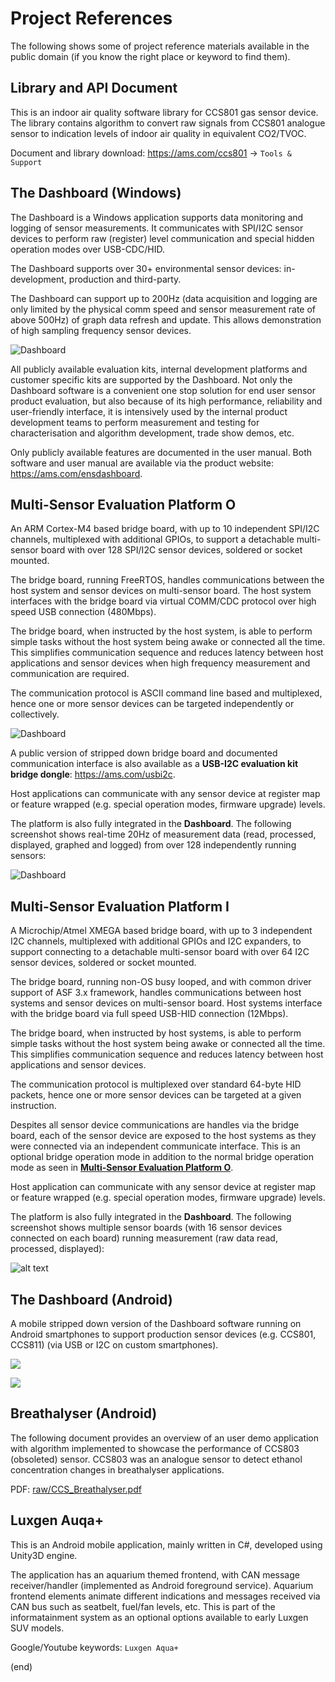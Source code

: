 # Project References
The following shows some of project reference materials available in the public domain (if you know the right place or keyword to find them).

## Library and API Document

This is an indoor air quality software library for CCS801 gas sensor device. The library contains algorithm to convert raw signals from CCS801 analogue sensor to indication levels of indoor air quality in equivalent CO2/TVOC. 

Document and library download: <https://ams.com/ccs801> -> `Tools & Support`

## The Dashboard (Windows)

The Dashboard is a Windows application supports data monitoring and logging of sensor measurements. It communicates with SPI/I2C sensor devices to perform raw (register) level communication and special hidden operation modes over USB-CDC/HID.

The Dashboard supports over 30+ environmental sensor devices: in-development, production and third-party.

The Dashboard can support up to 200Hz (data acquisition and logging are only limited by the physical comm speed and sensor measurement rate of above 500Hz) of graph data refresh and update. This allows demonstration of high sampling frequency sensor devices.

![Dashboard](raw/device-2017-08-30-16.07.53.png)

All publicly available evaluation kits, internal development platforms and customer specific kits are supported by the Dashboard. Not only the Dashboard software is a convenient one stop solution for end user sensor product evaluation, but also because of its high performance, reliability and user-friendly interface, it is intensively used by the internal product development teams to perform measurement and testing for characterisation and algorithm development, trade show demos, etc.

Only publicly available features are documented in the user manual. Both software and user manual are available via the product website: <https://ams.com/ensdashboard>.

## Multi-Sensor Evaluation Platform O

An ARM Cortex-M4 based bridge board, with up to 10 independent SPI/I2C channels, multiplexed with additional GPIOs, to support a detachable multi-sensor board with over 128 SPI/I2C sensor devices, soldered or socket mounted.

The bridge board, running FreeRTOS, handles communications between the host system and sensor devices on multi-sensor board. The host system interfaces with the bridge board via virtual COMM/CDC protocol over high speed USB connection (480Mbps).

The bridge board, when instructed by the host system, is able to perform simple tasks without the host system being awake or connected all the time. This simplifies communication sequence and reduces latency between host applications and sensor devices when high frequency measurement and communication are required.

The communication protocol is ASCII command line based and multiplexed, hence one or more sensor devices can be targeted independently or collectively.

![Dashboard](raw/device-2017-08-07-19.03.36.png)

A public version of stripped down bridge board and documented communication interface is also available as a **USB-I2C evaluation kit bridge dongle**: <https://ams.com/usbi2c>.

Host applications can communicate with any sensor device at register map or feature wrapped (e.g. special operation modes, firmware upgrade) levels.

The platform is also fully integrated in the **Dashboard**. The following screenshot shows real-time 20Hz of measurement data (read, processed, displayed, graphed and logged) from over 128 independently running sensors:  

![Dashboard](raw/device-2017-10-29-16.40.30.png)

## Multi-Sensor Evaluation Platform I

A Microchip/Atmel XMEGA based bridge board, with up to 3 independent I2C channels, multiplexed with additional GPIOs and I2C expanders, to support connecting to a detachable multi-sensor board with over 64 I2C sensor devices, soldered or socket mounted.

The bridge board, running non-OS busy looped, and with common driver support of ASF 3.x framework, handles communications between host systems and sensor devices on multi-sensor board. Host systems interface with the bridge board via full speed USB-HID connection (12Mbps).

The bridge board, when instructed by host systems, is able to perform simple tasks without the host system being awake or connected all the time. This simplifies communication sequence and reduces latency between host applications and sensor devices.

The communication protocol is multiplexed over standard 64-byte HID packets, hence one or more sensor devices can be targeted at a given instruction.

Despites all sensor device communications are handles via the bridge board, each of the sensor device are exposed to the host systems as they were connected via an independent communicate interface. This is an optional bridge operation mode in addition to the normal bridge operation mode as seen in [**Multi-Sensor Evaluation Platform O**](#multi-sensor-evaluation-platform-o).

Host application can communicate with any sensor device at register map or feature wrapped (e.g. special operation modes, firmware upgrade) levels.

The platform is also fully integrated in the **Dashboard**. The following screenshot shows multiple sensor boards (with 16 sensor devices connected on each board) running measurement (raw data read, processed, displayed):

![alt text](raw/device-2017-12-08-14.26.54.png "Dashboard - Multi-Sensor Boards")

## The Dashboard (Android)

A mobile stripped down version of the Dashboard software running on Android smartphones to support production sensor devices (e.g. CCS801, CCS811) (via USB or I2C on custom smartphones).

![](raw/device-2016-02-08-170555.png)

![](raw/device-2016-02-08-171640.png)

## Breathalyser (Android)

The following document provides an overview of an user demo application with algorithm implemented to showcase the performance of CCS803 (obsoleted) sensor. CCS803 was an analogue sensor to detect ethanol concentration changes in breathalyser applications.

PDF: [raw/CCS_Breathalyser.pdf](raw/CCS_Breathalyser.pdf)


## Luxgen Auqa+

This is an Android mobile application, mainly written in C#, developed using Unity3D engine.

The application has an aquarium themed frontend, with CAN message receiver/handler (implemented as Android foreground service). Aquarium frontend elements animate different indications and messages received via CAN bus such as seatbelt, fuel/fan levels, etc. This is part of the informatainment system as an optional options available to early Luxgen SUV models.

Google/Youtube keywords: `Luxgen Aqua+`

(end)
